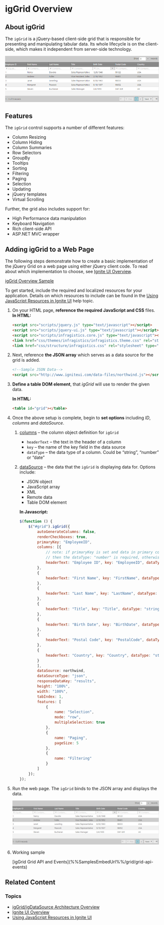 ﻿<!--
|metadata|
{
    "fileName": "iggrid-overview",
    "controlName": "igGrid",
    "tags": ["Getting Started","Grids"]
}
|metadata|
-->

# igGrid Overview

## About igGrid

The `igGrid` is a jQuery-based client-side grid that is responsible for presenting and manipulating tabular data. Its whole lifecycle is on the client-side, which makes it independent from server-side technology.

![](images/igGrid_Overview_01.png) 

## Features

The `igGrid` control supports a number of different features:

-   Column Resizing
-   Column Hiding
-   Column Summaries
-   Row Selectors
-   GroupBy
-   Tooltips
-   Sorting
-   Filtering
-   Paging
-   Selection
-   Updating
-   jQuery templates
-   Virtual Scrolling

Further, the grid also includes support for:

-   High Performance data manipulation
-   Keyboard Navigation
-   Rich client-side API
-   ASP.NET MVC wrapper

## Adding igGrid to a Web Page

The following steps demonstrate how to create a basic implementation of the jQuery Grid on a web page using either jQuery client code. To read about which implementation to choose, see [Ignite UI Overview](NetAdvantage-for-jQuery-Overview.html).

[igGrid Overview Sample](%%SamplesUrl%%/grid/overview)

To get started, include the required and localized resources for your application. Details on which resources to include can be found in the [Using JavaScript Resources in Ignite UI](Deployment-Guide-JavaScript-Resources.html) help topic.

1.  On your HTML page, **reference the required JavaScript and CSS** files. **In HTML:**

    ```html
    <script src="scripts/jquery.js" type="text/javascript"></script>
    <script src="scripts/jquery-ui.js" type="text/javascript"></script>
    <script src="scripts/infragistics.core.js" type="text/javascript"></script><script src="scripts/infragistics.lob.js" type="text/javascript"></script>
    <link href="css/themes/infragistics/infragistics.theme.css" rel="stylesheet" type="text/css" />
    <link href="css/structure/infragistics.css" rel="stylesheet" type="text/css" />
    ```

2. Next, reference **the JSON array** which serves as a data source for the grid is added.
    ```html
    <!--Sample JSON Data-->
    <script src="http://www.igniteui.com/data-files/northwind.js"></script>
    ```

3. **Define a table DOM element**, that *igGrid* will use to render the given data.

    **In HTML:**

    ```html
    <table id="grid"></table>
    ```

4. Once the above setup is complete, begin to **set options** including *ID*, *columns* and *dataSource*.

    1.  [columns](%%jQueryApiUrl%%/ui.iggrid#options:columns) – the column object definition for `igGrid`
        -   `headerText` – the text in the header of a column
        -   `key` – the name of the key field in the data source
        -   `dataType` – the data type of a column. Could be “string”, “number” or “date”

    2.  [dataSource](%%jQueryApiUrl%%/ui.iggrid#options:dataSource) – the data that the `igGrid` is displaying data for. Options include:
	    -   JSON object
	    -   JavaScript array
	    -   XML
	    -   Remote data
	    -   Table DOM element
	    
	    **In Javascript:**
	
	    ```js
	    $(function () {
            $("#grid").igGrid({
                autoGenerateColumns: false,
                renderCheckboxes: true,
                primaryKey: "EmployeeID",
                columns: [{
                    // note: if primaryKey is set and data in primary column contains numbers,
                    // then the dataType: "number" is required, otherwise, dataSource may misbehave
                    headerText: "Employee ID", key: "EmployeeID", dataType: "number"
                },
                {
                    headerText: "First Name", key: "FirstName", dataType: "string"
                },
                {
                    headerText: "Last Name", key: "LastName", dataType: "string"
                },
                {
                    headerText: "Title", key: "Title", dataType: "string"
                },
                {
                    headerText: "Birth Date", key: "BirthDate", dataType: "date"
                },
                {
                    headerText: "Postal Code", key: "PostalCode", dataType: "string"
                },
                {
                    headerText: "Country", key: "Country", dataType: "string"
                }
                ],
                dataSource: northwind,
                dataSourceType: "json",
                responseDataKey: "results",
                height: "100%",
                width: "100%",
                tabIndex: 1,
                features: [
                    {
                        name: "Selection",
                        mode: "row",
                        multipleSelection: true
                    },
                    {
                        name: "Paging",
                        pageSize: 5
                    },
                    {
                        name: "Filtering"
                    }
                ]
            });
        });
	    ```

5.  Run the web page. The `igGrid` binds to the JSON array and displays the data.

     ![](images/igGrid_Overview_02.png)

6. Working sample
    <div class="embed-sample">
        [igGrid Grid API and Events](%%SamplesEmbedUrl%%/grid/grid-api-events)
    </div>
## Related Content

### Topics

-   [igGrid/igDataSource Architecture Overview](igGrid-igDataSource-Architecture-Overview.html)
-   [Ignite UI Overview](NetAdvantage-for-jQuery-Overview.html) 
-   [Using JavaScript Resources in Ignite UI](Deployment-Guide-JavaScript-Resources.html)



 

 



